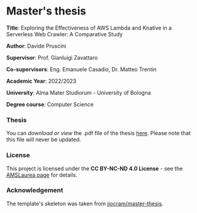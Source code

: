 # Master's thesis

__Title__: Exploring the Effectiveness of AWS Lambda and Knative in a Serverless Web Crawler: A Comparative Study

__Author__: Davide Pruscini

__Supervisor__: Prof. Gianluigi Zavattaro

__Co-supervisors__: Eng. Emanuele Casadio, Dr. Matteo Trentin

__Academic Year__: 2022/2023

__University__: Alma Mater Studiorum - University of Bologna

__Degree course__: Computer Science

### Thesis

You can *download or view* the .pdf file of the thesis [here](https://github.com/prushh/master-thesis/releases/download/submitted/pruscini-davide-master-thesis.pdf). Please note that this file will never be updated.

### License

This project is licensed under the **CC BY-NC-ND 4.0 License** - see the [AMSLaurea page](https://amslaurea.unibo.it/id/eprint/30888) for details.

### Acknowledgement

The template's skeleton was taken from [jjocram/master-thesis](https://github.com/jjocram/master-thesis).
